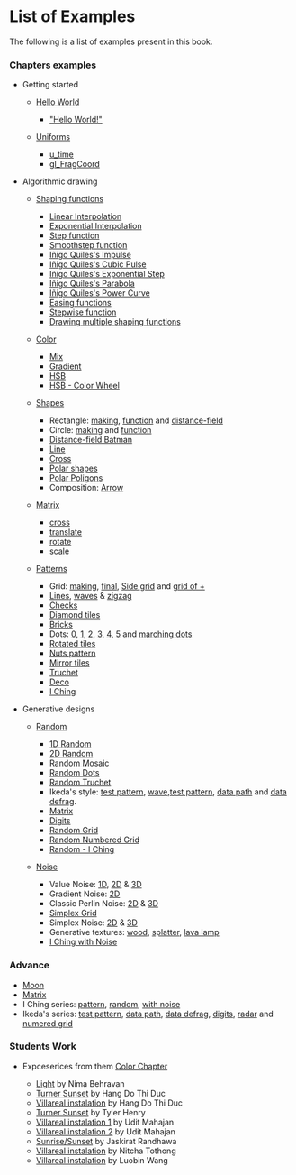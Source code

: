 # List of Examples

The following is a list of examples present in this book.

### Chapters examples

* Getting started

    * [Hello World](../02/)
        - ["Hello World!"](../edit.html#02/hello_world.frag)

    * [Uniforms](../03/)
        - [u_time](../edit.html#03/time.frag)
        - [gl_FragCoord](../edit.html#03/space.frag)

* Algorithmic drawing

    * [Shaping functions](../05/)
        - [Linear Interpolation](../edit.html#05/linear.frag)
        - [Exponential Interpolation](../edit.html#05/expo.frag)
        - [Step function](../edit.html#05/step.frag)
        - [Smoothstep function](../edit.html#05/smoothstep.frag)
        - [Iñigo Quiles's Impulse](../edit.html#05/impulse.frag)
        - [Iñigo Quiles's Cubic Pulse](../edit.html#05/cubicpulse.frag)
        - [Iñigo Quiles's Exponential Step](../edit.html#05/expstep.frag)
        - [Iñigo Quiles's Parabola](../edit.html#05/parabola.frag)
        - [Iñigo Quiles's Power Curve](../edit.html#05/pcurve.frag)
        - [Easing functions](../edit.html#05/easing.frag)
        - [Stepwise function](../edit.html#examples/05/stepwise.frag)
        - [Drawing multiple shaping functions](../edit.html#examples/05/draw-multi-shaping-func.frag)

    * [Color](../06/)
        - [Mix](../edit.html#06/mix.frag)
        - [Gradient](../edit.html#06/gradient.frag)
        - [HSB](../edit.html#06/hsb.frag)
        - [HSB - Color Wheel](../edit.html#06/hsb-colorwheel.frag)

    * [Shapes](../07/)
        - Rectangle: [making](../edit.html#07/rect-making.frag), [function](../edit.html#07/rect.frag) and [distance-field](../edit.html#07/rect-df.frag)
        - Circle: [making](../edit.html#07/circle-making.frag) and [function](../edit.html#07/circle.frag)
        - [Distance-field Batman](../edit.html#07/batman.frag)
        - [Line](../edit.html#07/line.frag)
        - [Cross](../edit.html#07/cross.frag)
        - [Polar shapes](../edit.html#07/polar.frag)
        - [Polar Poligons](../edit.html#07/shapes.frag)
        - Composition: [Arrow](../edit.html#07/arrow.frag)

    * [Matrix](../08/)
        - [cross](../edit.html#08/cross.frag)
        - [translate](../edit.html#08/cross-translate.frag)
        - [rotate](../edit.html#08/cross-rotate.frag)
        - [scale](../edit.html#08/cross-scale.frag)

    * [Patterns](../09/)
        - Grid: [making](../edit.html#09/grid-making.frag), [final](../edit.html#09/grid.frag), [Side grid](../edit.html#09/grid-side.frag) and [grid of +](../edit.html#09/cross.frag)
        - [Lines](../edit.html#09/lines.frag), [waves](../edit.html#09/lines-wave.frag) & [zigzag](../edit.html#09/zigzag.frag)
        - [Checks](../edit.html#09/checks.frag)
        - [Diamond tiles](../edit.html#09/diamondtiles.frag)
        - [Bricks](../edit.html#09/bricks.frag)
        - Dots: [0](../edit.html#09/dots.frag), [1](../edit.html#09/dots1.frag), [2](../edit.html#09/dots2.frag), [3](../edit.html#09/dots3.frag), [4](../edit.html#09/dots4.frag), [5](../edit.html#09/dots5.frag) and [marching dots](../edit.html#09/marching_dots.frag)
        - [Rotated tiles](../edit.html#09/rotatedtiles.frag)
        - [Nuts pattern](../edit.html#09/nuts.frag)
        - [Mirror tiles](../edit.html#09/mirrortiles.frag)
        - [Truchet](../edit.html#09/truchet.frag)
        - [Deco](../edit.html#09/deco.frag)
        - [I Ching](../edit.html#09/iching-01.frag)

* Generative designs

    * [Random](../10/)
        - [1D Random](../edit.html#10/1d-random.frag)
        - [2D Random](../edit.html#10/2d-random.frag)
        - [Random Mosaic](../edit.html#10/2d-random-mosaic.frag)
        - [Random Dots](../edit.html#10/2d-random-dots.frag)
        - [Random Truchet](../edit.html#10/2d-random-truchet.frag)
        - Ikeda's style: [test pattern](../edit.html#10/ikeda-00.frag), [wave](../edit.html#10/ikeda-01.frag),[test pattern](../edit.html#10/ikeda-02.frag), [data path](../edit.html#10/ikeda-03.frag) and [data defrag](../edit.html#10/ikeda-04.frag).
        - [Matrix](../edit.html#10/matrix.frag)
        - [Digits](../edit.html#10/ikeda-digits.frag)
        - [Random Grid](../edit.html#10/ikeda-simple-grid.frag)
        - [Random Numbered Grid](../edit.html#10/ikeda-numered-grid.frag)
        - [Random - I Ching](../edit.html#10/iching-02.frag)

    * [Noise](../11/)
        - Value Noise: [1D](../edit.html#11/1d-noise.frag), [2D](../edit.html#11/2d-noise.frag) & [3D](../edit.html#11/3d-noise.frag)
        - Gradient Noise: [2D](../edit.html#11/2d-gnoise.frag)
        - Classic Perlin Noise: [2D](../edit.html#11/2d-pnoise.frag) & [3D](../edit.html#11/3d-pnoise.frag)
        - [Simplex Grid](../edit.html#11/simplex-grid.frag)
        - Simplex Noise: [2D](../edit.html#11/2d-snoise.frag) & [3D](../edit.html#11/3d-snoise.frag)
        - Generative textures: [wood](../edit.html#11/wood.frag), [splatter](../edit.html#11/splatter.frag), [lava lamp](../edit.html#11/lava-lamp.frag)
        - [I Ching with Noise](../edit.html#11/iching-03.frag)

### Advance

* [Moon](../edit.html#examples/moon.frag&examples/images/moon-texture.jpg)
* [Matrix](../edit.html#08/matrix.frag)
* I Ching series:  [pattern](../edit.html#09/iching-01.frag), [random](../edit.html#10/iching-02.frag), [with noise](../edit.html#11/iching-03.frag)
* Ikeda's series: [test pattern](../edit.html#10/ikeda-00.frag), [data path](../edit.html#10/ikeda-03.frag), [data defrag](../edit.html#10/ikeda-04.frag), [digits](../edit.html#10/ikeda-digits.frag), [radar](../edit.html#10/ikeda-simple-grid.frag) and [numered grid](../edit.html#10/ikeda-numered-grid.frag)

### Students Work

 * Expceserices from them [Color Chapter](../06/)

	- [Light](../edit.html#examples/06/behrn916-light.frag) by Nima Behravan
	- [Turner Sunset](../edit.html#examples/06/dothh489-sunset.frag) by Hang Do Thi Duc
	- [Villareal instalation](../edit.html#examples/06/dothh489-villareal.frag) by Hang Do Thi Duc 
	- [Turner Sunset](../edit.html#examples/06/henrt555-turner.frag) by Tyler Henry
	- [Villareal instalation 1](../edit.html#examples/06/mahau289-villareal1.frag) by Udit Mahajan
	- [Villareal instalation 2](../edit.html#examples/06/mahau289-villareal2.frag) by Udit Mahajan
	- [Sunrise/Sunset](../edit.html#examples/06/randj063-sunset.frag) by Jaskirat Randhawa
	- [Villareal instalation](../edit.html#examples/06/tothn598-villareal.frag) by Nitcha Tothong
	- [Villareal instalation](../edit.html#examples/06/wangl073-villareal.frag) by Luobin Wang 
